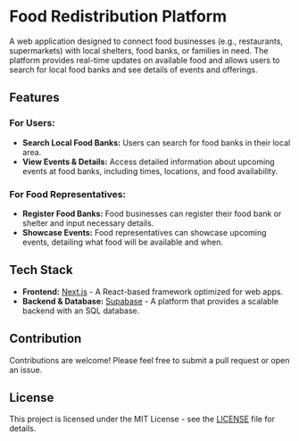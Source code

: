 # Food Redistribution Platform

A web application designed to connect food businesses (e.g., restaurants, supermarkets) with local shelters, food banks, or families in need. The platform provides real-time updates on available food and allows users to search for local food banks and see details of events and offerings.

## Features

### For Users:
- **Search Local Food Banks:** Users can search for food banks in their local area.
- **View Events & Details:** Access detailed information about upcoming events at food banks, including times, locations, and food availability.

### For Food Representatives:
- **Register Food Banks:** Food businesses can register their food bank or shelter and input necessary details.
- **Showcase Events:** Food representatives can showcase upcoming events, detailing what food will be available and when.

## Tech Stack

- **Frontend:** [Next.js](https://nextjs.org) - A React-based framework optimized for web apps.
- **Backend & Database:** [Supabase](https://supabase.com) - A platform that provides a scalable backend with an SQL database.

## Contribution

Contributions are welcome! Please feel free to submit a pull request or open an issue.

## License

This project is licensed under the MIT License - see the [LICENSE](LICENSE) file for details.

